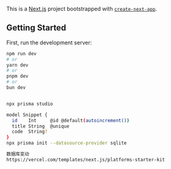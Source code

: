 This is a [Next.js](https://nextjs.org) project bootstrapped with [`create-next-app`](https://nextjs.org/docs/app/api-reference/cli/create-next-app).

## Getting Started

First, run the development server:

```bash
npm run dev
# or
yarn dev
# or
pnpm dev
# or
bun dev


npx prisma studio

model Snippet {
  id    Int     @id @default(autoincrement())
  title String  @unique
  code  String?
}
npx prisma init --datasource-provider sqlite

数据库变动
https://vercel.com/templates/next.js/platforms-starter-kit
```
